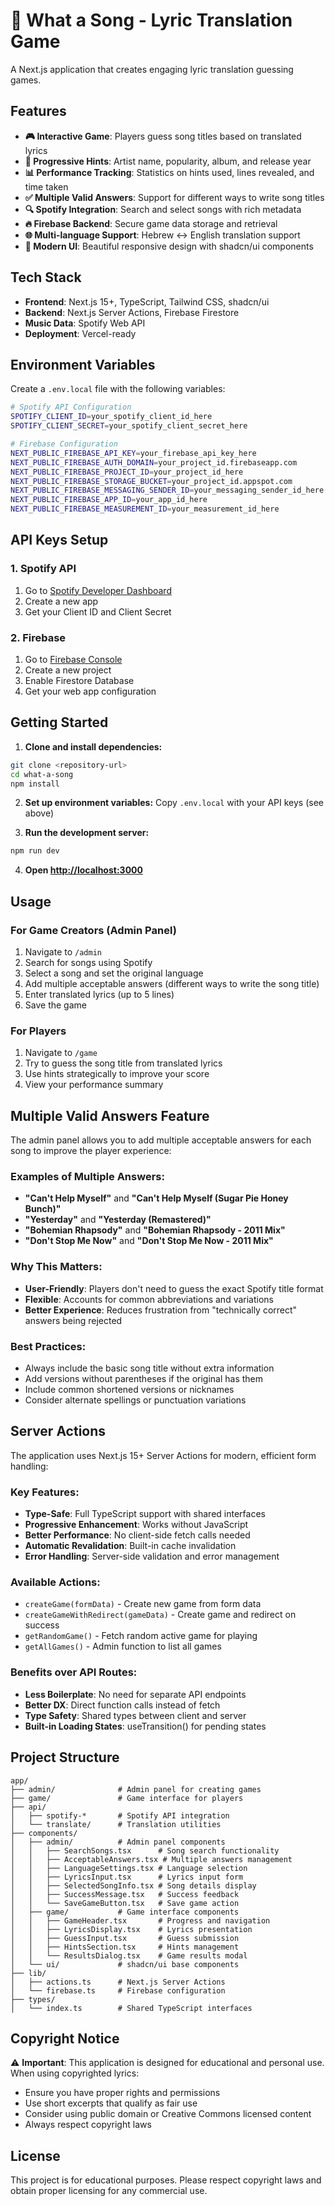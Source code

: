 # 🎵 What a Song - Lyric Translation Game

A Next.js application that creates engaging lyric translation guessing games.

## Features

- **🎮 Interactive Game**: Players guess song titles based on translated lyrics
- **🎯 Progressive Hints**: Artist name, popularity, album, and release year
- **📊 Performance Tracking**: Statistics on hints used, lines revealed, and time taken
- **✅ Multiple Valid Answers**: Support for different ways to write song titles
- **🔍 Spotify Integration**: Search and select songs with rich metadata
- **🔥 Firebase Backend**: Secure game data storage and retrieval
- **🌐 Multi-language Support**: Hebrew ↔ English translation support
- **🎨 Modern UI**: Beautiful responsive design with shadcn/ui components

## Tech Stack

- **Frontend**: Next.js 15+, TypeScript, Tailwind CSS, shadcn/ui
- **Backend**: Next.js Server Actions, Firebase Firestore
- **Music Data**: Spotify Web API
- **Deployment**: Vercel-ready

## Environment Variables

Create a `.env.local` file with the following variables:

```bash
# Spotify API Configuration
SPOTIFY_CLIENT_ID=your_spotify_client_id_here
SPOTIFY_CLIENT_SECRET=your_spotify_client_secret_here

# Firebase Configuration
NEXT_PUBLIC_FIREBASE_API_KEY=your_firebase_api_key_here
NEXT_PUBLIC_FIREBASE_AUTH_DOMAIN=your_project_id.firebaseapp.com
NEXT_PUBLIC_FIREBASE_PROJECT_ID=your_project_id_here
NEXT_PUBLIC_FIREBASE_STORAGE_BUCKET=your_project_id.appspot.com
NEXT_PUBLIC_FIREBASE_MESSAGING_SENDER_ID=your_messaging_sender_id_here
NEXT_PUBLIC_FIREBASE_APP_ID=your_app_id_here
NEXT_PUBLIC_FIREBASE_MEASUREMENT_ID=your_measurement_id_here
```

## API Keys Setup

### 1. Spotify API

1. Go to [Spotify Developer Dashboard](https://developer.spotify.com/dashboard)
2. Create a new app
3. Get your Client ID and Client Secret

### 2. Firebase

1. Go to [Firebase Console](https://console.firebase.google.com)
2. Create a new project
3. Enable Firestore Database
4. Get your web app configuration

## Getting Started

1. **Clone and install dependencies:**

```bash
git clone <repository-url>
cd what-a-song
npm install
```

2. **Set up environment variables:**
   Copy `.env.local` with your API keys (see above)

3. **Run the development server:**

```bash
npm run dev
```

4. **Open [http://localhost:3000](http://localhost:3000)**

## Usage

### For Game Creators (Admin Panel)

1. Navigate to `/admin`
2. Search for songs using Spotify
3. Select a song and set the original language
4. Add multiple acceptable answers (different ways to write the song title)
5. Enter translated lyrics (up to 5 lines)
6. Save the game

### For Players

1. Navigate to `/game`
2. Try to guess the song title from translated lyrics
3. Use hints strategically to improve your score
4. View your performance summary

## Multiple Valid Answers Feature

The admin panel allows you to add multiple acceptable answers for each song to improve the player experience:

### Examples of Multiple Answers:

- **"Can't Help Myself"** and **"Can't Help Myself (Sugar Pie Honey Bunch)"**
- **"Yesterday"** and **"Yesterday (Remastered)"**
- **"Bohemian Rhapsody"** and **"Bohemian Rhapsody - 2011 Mix"**
- **"Don't Stop Me Now"** and **"Don't Stop Me Now - 2011 Mix"**

### Why This Matters:

- **User-Friendly**: Players don't need to guess the exact Spotify title format
- **Flexible**: Accounts for common abbreviations and variations
- **Better Experience**: Reduces frustration from "technically correct" answers being rejected

### Best Practices:

- Always include the basic song title without extra information
- Add versions without parentheses if the original has them
- Include common shortened versions or nicknames
- Consider alternate spellings or punctuation variations

## Server Actions

The application uses Next.js 15+ Server Actions for modern, efficient form handling:

### Key Features:

- **Type-Safe**: Full TypeScript support with shared interfaces
- **Progressive Enhancement**: Works without JavaScript
- **Better Performance**: No client-side fetch calls needed
- **Automatic Revalidation**: Built-in cache invalidation
- **Error Handling**: Server-side validation and error management

### Available Actions:

- `createGame(formData)` - Create new game from form data
- `createGameWithRedirect(gameData)` - Create game and redirect on success
- `getRandomGame()` - Fetch random active game for playing
- `getAllGames()` - Admin function to list all games

### Benefits over API Routes:

- **Less Boilerplate**: No need for separate API endpoints
- **Better DX**: Direct function calls instead of fetch
- **Type Safety**: Shared types between client and server
- **Built-in Loading States**: useTransition() for pending states

## Project Structure

```
app/
├── admin/              # Admin panel for creating games
├── game/               # Game interface for players
├── api/
│   ├── spotify-*       # Spotify API integration
│   └── translate/      # Translation utilities
├── components/
│   ├── admin/          # Admin panel components
│   │   ├── SearchSongs.tsx      # Song search functionality
│   │   ├── AcceptableAnswers.tsx # Multiple answers management
│   │   ├── LanguageSettings.tsx # Language selection
│   │   ├── LyricsInput.tsx      # Lyrics input form
│   │   ├── SelectedSongInfo.tsx # Song details display
│   │   ├── SuccessMessage.tsx   # Success feedback
│   │   └── SaveGameButton.tsx   # Save game action
│   ├── game/           # Game interface components
│   │   ├── GameHeader.tsx       # Progress and navigation
│   │   ├── LyricsDisplay.tsx    # Lyrics presentation
│   │   ├── GuessInput.tsx       # Guess submission
│   │   ├── HintsSection.tsx     # Hints management
│   │   └── ResultsDialog.tsx    # Game results modal
│   └── ui/             # shadcn/ui base components
├── lib/
│   ├── actions.ts      # Next.js Server Actions
│   └── firebase.ts     # Firebase configuration
├── types/
│   └── index.ts        # Shared TypeScript interfaces
```

## Copyright Notice

⚠️ **Important**: This application is designed for educational and personal use. When using copyrighted lyrics:

- Ensure you have proper rights and permissions
- Use short excerpts that qualify as fair use
- Consider using public domain or Creative Commons licensed content
- Always respect copyright laws

## License

This project is for educational purposes. Please respect copyright laws and obtain proper licensing for any commercial use.
